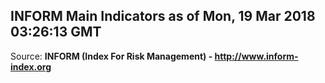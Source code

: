 ## INFORM Main Indicators as of Mon, 19 Mar 2018 03:26:13 GMT

Source: **INFORM (Index For Risk Management) - http://www.inform-index.org**